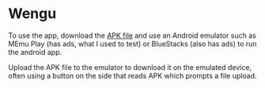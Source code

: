 # Wengu
To use the app, download the [APK file](app-debug.apk) and use an Android emulator such as MEmu Play (has ads, what I used to test) or BlueStacks (also has ads) to run the android app. 

Upload the APK file to the emulator to download it on the emulated device, often using a button on the side that reads APK which prompts a file upload.
